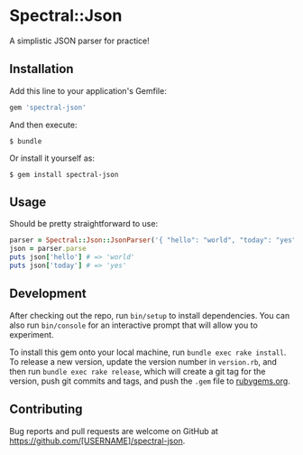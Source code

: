 # Spectral::Json

A simplistic JSON parser for practice!

## Installation

Add this line to your application's Gemfile:

```ruby
gem 'spectral-json'
```

And then execute:

    $ bundle

Or install it yourself as:

    $ gem install spectral-json

## Usage

Should be pretty straightforward to use:

```ruby
parser = Spectral::Json::JsonParser('{ "hello": "world", "today": "yes" }')
json = parser.parse
puts json['hello'] # => 'world'
puts json['today'] # => 'yes'
```

## Development

After checking out the repo, run `bin/setup` to install dependencies. You can also run `bin/console` for an interactive prompt that will allow you to experiment.

To install this gem onto your local machine, run `bundle exec rake install`. To release a new version, update the version number in `version.rb`, and then run `bundle exec rake release`, which will create a git tag for the version, push git commits and tags, and push the `.gem` file to [rubygems.org](https://rubygems.org).

## Contributing

Bug reports and pull requests are welcome on GitHub at https://github.com/[USERNAME]/spectral-json.

